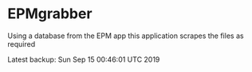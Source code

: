 # EPMgrabber
Using a database from the EPM app this application scrapes the files as required


Latest backup: Sun Sep 15 00:46:01 UTC 2019
